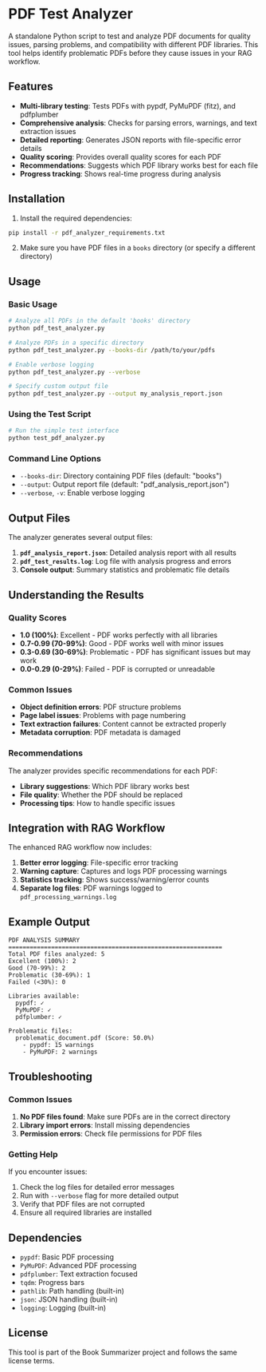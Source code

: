 # PDF Test Analyzer

A standalone Python script to test and analyze PDF documents for quality issues, parsing problems, and compatibility with different PDF libraries. This tool helps identify problematic PDFs before they cause issues in your RAG workflow.

## Features

- **Multi-library testing**: Tests PDFs with pypdf, PyMuPDF (fitz), and pdfplumber
- **Comprehensive analysis**: Checks for parsing errors, warnings, and text extraction issues
- **Detailed reporting**: Generates JSON reports with file-specific error details
- **Quality scoring**: Provides overall quality scores for each PDF
- **Recommendations**: Suggests which PDF library works best for each file
- **Progress tracking**: Shows real-time progress during analysis

## Installation

1. Install the required dependencies:
```bash
pip install -r pdf_analyzer_requirements.txt
```

2. Make sure you have PDF files in a `books` directory (or specify a different directory)

## Usage

### Basic Usage

```bash
# Analyze all PDFs in the default 'books' directory
python pdf_test_analyzer.py

# Analyze PDFs in a specific directory
python pdf_test_analyzer.py --books-dir /path/to/your/pdfs

# Enable verbose logging
python pdf_test_analyzer.py --verbose

# Specify custom output file
python pdf_test_analyzer.py --output my_analysis_report.json
```

### Using the Test Script

```bash
# Run the simple test interface
python test_pdf_analyzer.py
```

### Command Line Options

- `--books-dir`: Directory containing PDF files (default: "books")
- `--output`: Output report file (default: "pdf_analysis_report.json")
- `--verbose`, `-v`: Enable verbose logging

## Output Files

The analyzer generates several output files:

1. **`pdf_analysis_report.json`**: Detailed analysis report with all results
2. **`pdf_test_results.log`**: Log file with analysis progress and errors
3. **Console output**: Summary statistics and problematic file details

## Understanding the Results

### Quality Scores

- **1.0 (100%)**: Excellent - PDF works perfectly with all libraries
- **0.7-0.99 (70-99%)**: Good - PDF works well with minor issues
- **0.3-0.69 (30-69%)**: Problematic - PDF has significant issues but may work
- **0.0-0.29 (0-29%)**: Failed - PDF is corrupted or unreadable

### Common Issues

- **Object definition errors**: PDF structure problems
- **Page label issues**: Problems with page numbering
- **Text extraction failures**: Content cannot be extracted properly
- **Metadata corruption**: PDF metadata is damaged

### Recommendations

The analyzer provides specific recommendations for each PDF:

- **Library suggestions**: Which PDF library works best
- **File quality**: Whether the PDF should be replaced
- **Processing tips**: How to handle specific issues

## Integration with RAG Workflow

The enhanced RAG workflow now includes:

1. **Better error logging**: File-specific error tracking
2. **Warning capture**: Captures and logs PDF processing warnings
3. **Statistics tracking**: Shows success/warning/error counts
4. **Separate log files**: PDF warnings logged to `pdf_processing_warnings.log`

## Example Output

```
PDF ANALYSIS SUMMARY
============================================================
Total PDF files analyzed: 5
Excellent (100%): 2
Good (70-99%): 2
Problematic (30-69%): 1
Failed (<30%): 0

Libraries available:
  pypdf: ✓
  PyMuPDF: ✓
  pdfplumber: ✓

Problematic files:
  problematic_document.pdf (Score: 50.0%)
    - pypdf: 15 warnings
    - PyMuPDF: 2 warnings
```

## Troubleshooting

### Common Issues

1. **No PDF files found**: Make sure PDFs are in the correct directory
2. **Library import errors**: Install missing dependencies
3. **Permission errors**: Check file permissions for PDF files

### Getting Help

If you encounter issues:

1. Check the log files for detailed error messages
2. Run with `--verbose` flag for more detailed output
3. Verify that PDF files are not corrupted
4. Ensure all required libraries are installed

## Dependencies

- `pypdf`: Basic PDF processing
- `PyMuPDF`: Advanced PDF processing
- `pdfplumber`: Text extraction focused
- `tqdm`: Progress bars
- `pathlib`: Path handling (built-in)
- `json`: JSON handling (built-in)
- `logging`: Logging (built-in)

## License

This tool is part of the Book Summarizer project and follows the same license terms.

